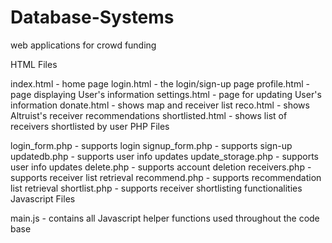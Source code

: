 # Database-Systems
web applications for crowd funding

HTML Files

index.html - home page
login.html - the login/sign-up page
profile.html - page displaying User's information
settings.html - page for updating User's information
donate.html - shows map and receiver list
reco.html - shows Altruist's receiver recommendations
shortlisted.html - shows list of receivers shortlisted by user
PHP Files

login_form.php - supports login
signup_form.php - supports sign-up
updatedb.php - supports user info updates
update_storage.php - supports user info updates
delete.php - supports account deletion
receivers.php - supports receiver list retrieval
recommend.php - supports recommendation list retrieval
shortlist.php - supports receiver shortlisting functionalities
Javascript Files

main.js - contains all Javascript helper functions used throughout the code base
